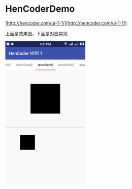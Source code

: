 # HenCoderDemo

[http://hencoder.com/ui-1-1/](http://hencoder.com/ui-1-1/)

上面是效果图，下面是对应实现


<img src="gif_1-1.gif" width="50%" height="50%">